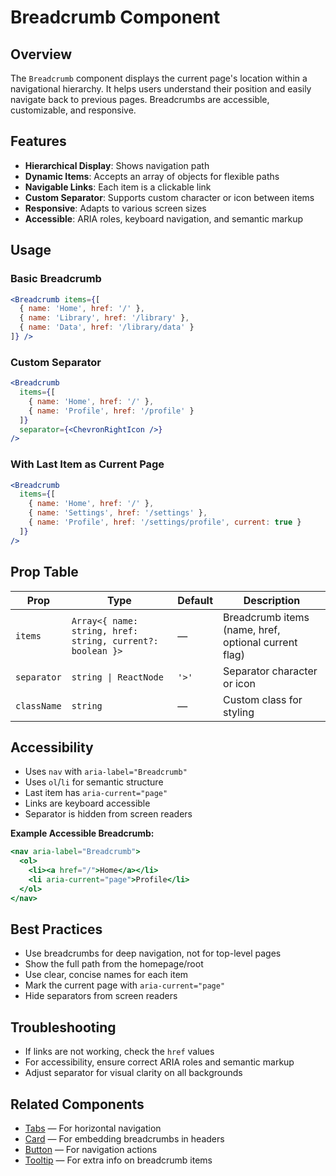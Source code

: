 # Breadcrumb Component

## Overview

The `Breadcrumb` component displays the current page's location within a navigational hierarchy. It helps users understand their position and easily navigate back to previous pages. Breadcrumbs are accessible, customizable, and responsive.

## Features
- **Hierarchical Display**: Shows navigation path
- **Dynamic Items**: Accepts an array of objects for flexible paths
- **Navigable Links**: Each item is a clickable link
- **Custom Separator**: Supports custom character or icon between items
- **Responsive**: Adapts to various screen sizes
- **Accessible**: ARIA roles, keyboard navigation, and semantic markup

## Usage

### Basic Breadcrumb
```jsx
<Breadcrumb items={[
  { name: 'Home', href: '/' },
  { name: 'Library', href: '/library' },
  { name: 'Data', href: '/library/data' }
]} />
```

### Custom Separator
```jsx
<Breadcrumb
  items={[
    { name: 'Home', href: '/' },
    { name: 'Profile', href: '/profile' }
  ]}
  separator={<ChevronRightIcon />}
/>
```

### With Last Item as Current Page
```jsx
<Breadcrumb
  items={[
    { name: 'Home', href: '/' },
    { name: 'Settings', href: '/settings' },
    { name: 'Profile', href: '/settings/profile', current: true }
  ]}
/>
```

## Prop Table
| Prop        | Type                | Default | Description                                                      |
|-------------|---------------------|---------|------------------------------------------------------------------|
| `items`     | `Array<{ name: string, href: string, current?: boolean }>` | —       | Breadcrumb items (name, href, optional current flag)              |
| `separator` | `string \| ReactNode`| `'>'`   | Separator character or icon                                      |
| `className` | `string`            | —       | Custom class for styling                                         |

## Accessibility
- Uses `nav` with `aria-label="Breadcrumb"`
- Uses `ol`/`li` for semantic structure
- Last item has `aria-current="page"`
- Links are keyboard accessible
- Separator is hidden from screen readers

**Example Accessible Breadcrumb:**
```jsx
<nav aria-label="Breadcrumb">
  <ol>
    <li><a href="/">Home</a></li>
    <li aria-current="page">Profile</li>
  </ol>
</nav>
```

## Best Practices
- Use breadcrumbs for deep navigation, not for top-level pages
- Show the full path from the homepage/root
- Use clear, concise names for each item
- Mark the current page with `aria-current="page"`
- Hide separators from screen readers

## Troubleshooting
- If links are not working, check the `href` values
- For accessibility, ensure correct ARIA roles and semantic markup
- Adjust separator for visual clarity on all backgrounds

## Related Components
- [Tabs](./tabs.md) — For horizontal navigation
- [Card](./card.md) — For embedding breadcrumbs in headers
- [Button](./button.md) — For navigation actions
- [Tooltip](./tooltip.md) — For extra info on breadcrumb items